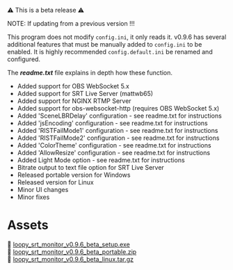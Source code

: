 ⚠️ This is a beta release ⚠️

NOTE: If updating from a previous version !!!

This program does not modify ```config.ini```, it only reads it. v0.9.6 has several additional features that must be manually added to ```config.ini``` to be enabled. It is highly recommended ```config.default.ini``` be renamed and configured.


The _**readme.txt**_ file explains in depth how these function.

- Added support for OBS WebSocket 5.x
- Added support for SRT Live Server (mattwb65)
- Added support for NGINX RTMP Server
- Added support for obs-websocket-http (requires OBS WebSocket 5.x)
- Added 'SceneLBRDelay' configuration - see readme.txt for instructions
- Added 'jsEncoding' configuration - see readme.txt for instructions
- Added 'RISTFailMode1' configuration - see readme.txt for instructions
- Added 'RISTFailMode2' configuration - see readme.txt for instructions
- Added 'ColorTheme' configuration - see readme.txt for instructions
- Added 'AllowResize' configuration - see readme.txt for instructions
- Added Light Mode option - see readme.txt for instructions
- Bitrate output to text file option for SRT Live Server
- Released portable version for Windows
- Released version for Linux
- Minor UI changes
- Minor fixes

Assets
======

📁 [loopy_srt_monitor_v0.9.6_beta_setup.exe](https://github.com/loopy750/SRT-Stats-Monitor/raw/beta/loopy_srt_monitor_v0.9.6_beta_setup.exe)   
📁 [loopy_srt_monitor_v0.9.6_beta_portable.zip](https://github.com/loopy750/SRT-Stats-Monitor/raw/beta/loopy_srt_monitor_v0.9.6_beta_portable.zip)   
🐧 [loopy_srt_monitor_v0.9.6_beta_linux.tar.gz](https://github.com/loopy750/SRT-Stats-Monitor/raw/beta/loopy_srt_monitor_v0.9.6_beta_linux.tar.gz)

